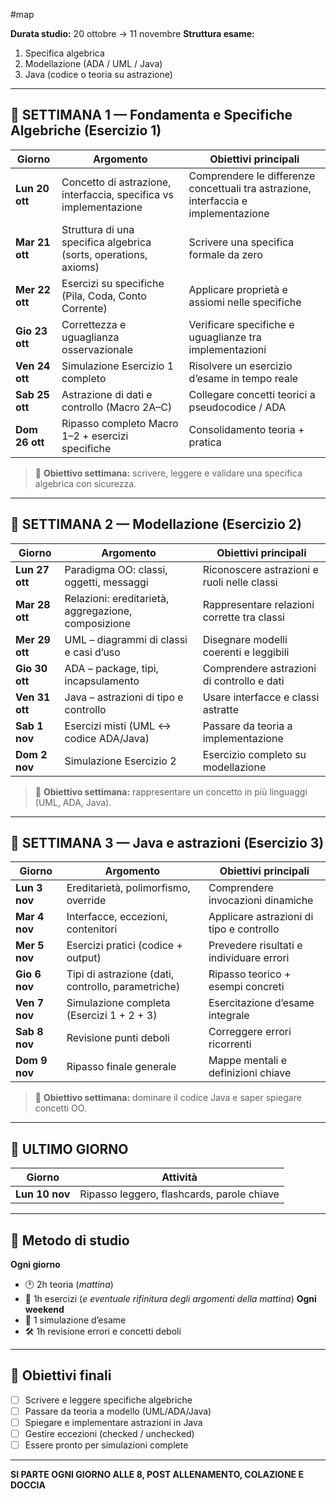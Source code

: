#map

**Durata studio:** 20 ottobre → 11 novembre
**Struttura esame:**
1. Specifica algebrica  
2. Modellazione (ADA / UML / Java)  
3. Java (codice o teoria su astrazione)
___
## 📅 SETTIMANA 1 — Fondamenta e Specifiche Algebriche (Esercizio 1)

| Giorno | Argomento | Obiettivi principali |
|--------|------------|----------------------|
| **Lun 20 ott** | Concetto di astrazione, interfaccia, specifica vs implementazione | Comprendere le differenze concettuali tra astrazione, interfaccia e implementazione |
| **Mar 21 ott** | Struttura di una specifica algebrica (sorts, operations, axioms) | Scrivere una specifica formale da zero |
| **Mer 22 ott** | Esercizi su specifiche (Pila, Coda, Conto Corrente) | Applicare proprietà e assiomi nelle specifiche |
| **Gio 23 ott** | Correttezza e uguaglianza osservazionale | Verificare specifiche e uguaglianze tra implementazioni |
| **Ven 24 ott** | Simulazione Esercizio 1 completo | Risolvere un esercizio d’esame in tempo reale |
| **Sab 25 ott** | Astrazione di dati e controllo (Macro 2A–C) | Collegare concetti teorici a pseudocodice / ADA |
| **Dom 26 ott** | Ripasso completo Macro 1–2 + esercizi specifiche | Consolidamento teoria + pratica |

> 🎯 **Obiettivo settimana:** scrivere, leggere e validare una specifica algebrica con sicurezza.
---
## 📅 SETTIMANA 2 — Modellazione (Esercizio 2)

| Giorno | Argomento | Obiettivi principali |
|--------|------------|----------------------|
| **Lun 27 ott** | Paradigma OO: classi, oggetti, messaggi | Riconoscere astrazioni e ruoli nelle classi |
| **Mar 28 ott** | Relazioni: ereditarietà, aggregazione, composizione | Rappresentare relazioni corrette tra classi |
| **Mer 29 ott** | UML – diagrammi di classi e casi d’uso | Disegnare modelli coerenti e leggibili |
| **Gio 30 ott** | ADA – package, tipi, incapsulamento | Comprendere astrazioni di controllo e dati |
| **Ven 31 ott** | Java – astrazioni di tipo e controllo | Usare interfacce e classi astratte |
| **Sab 1 nov** | Esercizi misti (UML ↔ codice ADA/Java) | Passare da teoria a implementazione |
| **Dom 2 nov** | Simulazione Esercizio 2 | Esercizio completo su modellazione |

> 🎯 **Obiettivo settimana:** rappresentare un concetto in più linguaggi (UML, ADA, Java).
---
## 📅 SETTIMANA 3 — Java e astrazioni (Esercizio 3)

| Giorno        | Argomento                                          | Obiettivi principali                     |
| ------------- | -------------------------------------------------- | ---------------------------------------- |
| **Lun 3 nov** | Ereditarietà, polimorfismo, override               | Comprendere invocazioni dinamiche        |
| **Mar 4 nov** | Interfacce, eccezioni, contenitori                 | Applicare astrazioni di tipo e controllo |
| **Mer 5 nov** | Esercizi pratici (codice + output)                 | Prevedere risultati e individuare errori |
| **Gio 6 nov** | Tipi di astrazione (dati, controllo, parametriche) | Ripasso teorico + esempi concreti        |
| **Ven 7 nov** | Simulazione completa (Esercizi 1 + 2 + 3)          | Esercitazione d’esame integrale          |
| **Sab 8 nov** | Revisione punti deboli                             | Correggere errori ricorrenti             |
| **Dom 9 nov** | Ripasso finale generale                            | Mappe mentali e definizioni chiave       |

> 🎯 **Obiettivo settimana:** dominare il codice Java e saper spiegare concetti OO.
---
## 📅 ULTIMO GIORNO
| Giorno         | Attività                                   |
| -------------- | ------------------------------------------ |
| **Lun 10 nov** | Ripasso leggero, flashcards, parole chiave |
___
## 🧠 Metodo di studio
**Ogni giorno**
- 🕐 2h teoria (*mattina*)
- 🧩 1h esercizi (*e eventuale rifinitura degli argomenti della mattina*)
**Ogni weekend**
- 🧾 1 simulazione d’esame  
- 🛠️ 1h revisione errori e concetti deboli  
___
## 📘 Obiettivi finali
- [ ] Scrivere e leggere specifiche algebriche  
- [ ] Passare da teoria a modello (UML/ADA/Java)  
- [ ] Spiegare e implementare astrazioni in Java  
- [ ] Gestire eccezioni (checked / unchecked)  
- [ ] Essere pronto per simulazioni complete
---
**SI PARTE OGNI GIORNO ALLE $8$, POST ALLENAMENTO, COLAZIONE E DOCCIA**

